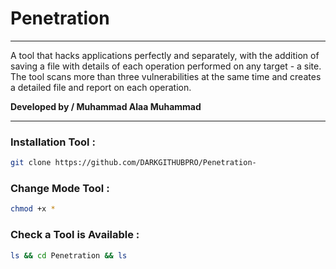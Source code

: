 # Penetration

***
A tool that hacks applications perfectly and separately, with the addition of saving a file with details of each operation performed on any target - a site. The tool scans more than three vulnerabilities at the same time and creates a detailed file and report on each operation. 

**__Developed by / Muhammad Alaa Muhammad__**
***
### Installation Tool :
```bash
git clone https://github.com/DARKGITHUBPRO/Penetration-
```
### Change Mode Tool :
```bash
chmod +x *
```
### Check a Tool is Available :
```bash
ls && cd Penetration && ls
```
